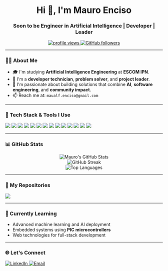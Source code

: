 <!-- README.md -->

<h1 align="center">Hi 👋, I'm Mauro Enciso</h1>
<h3 align="center">Soon to be Engineer in Artificial Intelligence | Developer | Leader</h3>

<p align="center">
  <a href="https://github.com/ElEnciso">
    <img src="https://komarev.com/ghpvc/?username=ElEnciso&label=Profile%20views&color=0e75b6&style=flat" alt="profile views"/>
  </a>
  <a href="https://github.com/ElEnciso?tab=followers">
    <img src="https://img.shields.io/github/followers/ElEnciso?label=Followers&style=social" alt="GitHub followers"/>
  </a>
</p>

---

### 👨‍💻 About Me

- 🎓 I'm studying **Artificial Intelligence Engineering** at **ESCOM IPN**.
- 💼 I'm a **developer technician**, **problem solver**, and **project leader**.
- 💬 I'm passionate about building solutions that combine **AI**, **software engineering**, and **community impact**.
- 📫 Reach me at: `maualf.enciso@gmail.com`

---

### 🚀 Tech Stack & Tools I Use

<p align="left">
  <img src="https://img.shields.io/badge/C-00599C?style=for-the-badge&logo=c&logoColor=white" />
  <img src="https://img.shields.io/badge/Java-007396?style=for-the-badge&logo=java&logoColor=white" />
  <img src="https://img.shields.io/badge/Python-3776AB?style=for-the-badge&logo=python&logoColor=white" />
  <img src="https://img.shields.io/badge/Spyder-FF0000?style=for-the-badge&logo=spyder-ide&logoColor=white" />
  <img src="https://img.shields.io/badge/MySQL-4479A1?style=for-the-badge&logo=mysql&logoColor=white" />
  <img src="https://img.shields.io/badge/SQLite-003B57?style=for-the-badge&logo=sqlite&logoColor=white" />
  <img src="https://img.shields.io/badge/Android-3DDC84?style=for-the-badge&logo=android&logoColor=white" />
  <img src="https://img.shields.io/badge/VS%20Code-007ACC?style=for-the-badge&logo=visual-studio-code&logoColor=white" />
  <img src="https://img.shields.io/badge/PyCharm-000000?style=for-the-badge&logo=pycharm&logoColor=white" />
  <img src="https://img.shields.io/badge/HTML5-E34F26?style=for-the-badge&logo=html5&logoColor=white" />
  <img src="https://img.shields.io/badge/JavaScript-F7DF1E?style=for-the-badge&logo=javascript&logoColor=black" />
  <img src="https://img.shields.io/badge/Node.js-339933?style=for-the-badge&logo=nodedotjs&logoColor=white" />
  <img src="https://img.shields.io/badge/React-61DAFB?style=for-the-badge&logo=react&logoColor=black" />
  <img src="https://img.shields.io/badge/Git-F05032?style=for-the-badge&logo=git&logoColor=white" />
</p>

---

### 📊 GitHub Stats

<p align="center">
  <img src="https://github-readme-stats.vercel.app/api?username=ElEnciso&show_icons=true&theme=radical&count_private=true" alt="Mauro's GitHub Stats" />
  <br>
  <img src="https://github-readme-streak-stats.herokuapp.com?user=ElEnciso&theme=radical" alt="GitHub Streak" />
  <br>
  <img src="https://github-readme-stats.vercel.app/api/top-langs/?username=ElEnciso&layout=compact&theme=radical&hide=tex" alt="Top Languages" />
</p>

---

### 📂 My Repositories

<a href="https://github.com/ElEnciso?tab=repositories">
  <img align="center" src="https://github-profile-summary-cards.vercel.app/api/cards/repos-per-language?username=ElEnciso&theme=radical" />
</a>

---

### 🧠 Currently Learning

- Advanced machine learning and AI deployment  
- Embedded systems using **PIC microcontrollers**  
- Web technologies for full-stack development  

---

### 🌐 Let's Connect

<p>
  <a href="https://linkedin.com/in/mauroenciso" target="_blank">
    <img alt="LinkedIn" src="https://img.shields.io/badge/LinkedIn-0077B5?style=for-the-badge&logo=linkedin&logoColor=white" />
  </a>
  <a href="mailto:maualf.enciso@gmail.com">
    <img alt="Email" src="https://img.shields.io/badge/Email-D14836?style=for-the-badge&logo=gmail&logoColor=white" />
  </a>
</p>
